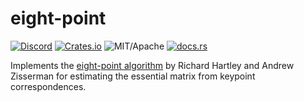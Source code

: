# eight-point

[![Discord][dci]][dcl] [![Crates.io][ci]][cl] ![MIT/Apache][li] [![docs.rs][di]][dl]

[ci]: https://img.shields.io/crates/v/eight-point.svg
[cl]: https://crates.io/crates/eight-point/

[li]: https://img.shields.io/badge/License-MIT-yellow.svg

[di]: https://docs.rs/eight-point/badge.svg
[dl]: https://docs.rs/eight-point/

[dci]: https://img.shields.io/discord/550706294311485440.svg?logo=discord&colorB=7289DA
[dcl]: https://discord.gg/d32jaam

Implements the [eight-point algorithm](https://en.wikipedia.org/wiki/Eight-point_algorithm) by Richard Hartley and Andrew Zisserman for estimating the essential matrix from keypoint correspondences.
